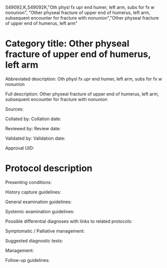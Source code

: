 S49092,K,S49092K,"Oth physl fx upr end humer, left arm, subs for fx w nonunion", "Other physeal fracture of upper end of humerus, left arm, subsequent encounter for fracture with nonunion","Other physeal fracture of upper end of humerus, left arm"
# Category title: Other physeal fracture of upper end of humerus, left arm

Abbreviated description: Oth physl fx upr end humer, left arm, subs for fx w nonunion

Full description: Other physeal fracture of upper end of humerus, left arm, subsequent encounter for fracture with nonunion

Sources:

Collated by:
Collation date:

Reviewed by:
Review date:

Validated by:
Validation date:

Approval UID:

# Protocol description

Presenting conditions:

History capture guidelines:

General examination guidelines:

Systemic examination guidelines:

Possible differential diagnoses with links to related protocols:

Symptomatic / Palliative management:

Suggested diagnostic tests:

Management:

Follow-up guidelines:
